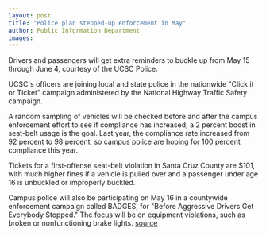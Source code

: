 ```yaml
---
layout: post
title: "Police plan stepped-up enforcement in May"
author: Public Information Department
images:
---
```


Drivers and passengers will get extra reminders to buckle up from May 15 through June 4, courtesy of the UCSC Police.

UCSC's officers are joining local and state police in the nationwide "Click it or Ticket" campaign administered by the National Highway Traffic Safety campaign.

A random sampling of vehicles will be checked before and after the campus enforcement effort to see if compliance has increased; a 2 percent boost in seat-belt usage is the goal. Last year, the compliance rate increased from 92 percent to 98 percent, so campus police are hoping for 100 percent compliance this year.

Tickets for a first-offense seat-belt violation in Santa Cruz County are $101, with much higher fines if a vehicle is pulled over and a passenger under age 16 is unbuckled or improperly buckled.

Campus police will also be participating on May 16 in a countywide enforcement campaign called BADGES, for "Before Aggressive Drivers Get Everybody Stopped." The focus will be on equipment violations, such as broken or nonfunctioning brake lights.
[source](http://www1.ucsc.edu/currents/05-06/05-15/brief-safety.asp "Permalink to brief-safety")
